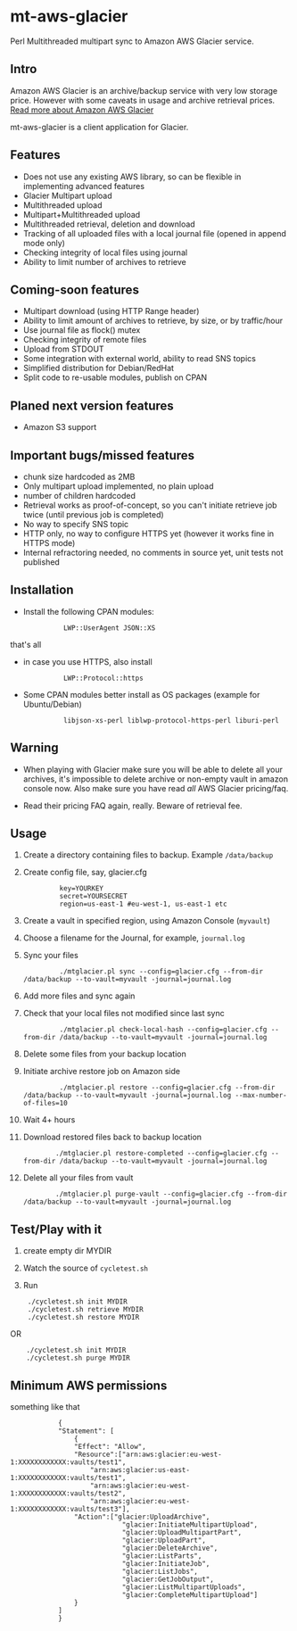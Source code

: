 mt-aws-glacier
==============
Perl Multithreaded multipart sync to Amazon AWS Glacier service.

## Intro

Amazon AWS Glacier is an archive/backup service with very low storage price. However with some caveats in usage and archive retrieval prices.
[Read more about Amazon AWS Glacier](http://aws.amazon.com/glacier/) 

mt-aws-glacier is a client application	 for Glacier.

## Features

* Does not use any existing AWS library, so can be flexible in implementing advanced features
* Glacier Multipart upload
* Multithreaded upload
* Multipart+Multithreaded upload
* Multithreaded retrieval, deletion and download
* Tracking of all uploaded files with a local journal file (opened in append mode only)
* Checking integrity of local files using journal
* Ability to limit number of archives to retrieve

## Coming-soon features

* Multipart download (using HTTP Range header)
* Ability to limit amount of archives to retrieve, by size, or by traffic/hour
* Use journal file as flock() mutex
* Checking integrity of remote files
* Upload from STDOUT
* Some integration with external world, ability to read SNS topics
* Simplified distribution for Debian/RedHat
* Split code to re-usable modules, publish on CPAN

## Planed next version features

* Amazon S3 support

## Important bugs/missed features

* chunk size hardcoded as 2MB
* Only multipart upload implemented, no plain upload
* number of children hardcoded
* Retrieval works as proof-of-concept, so you can't initiate retrieve job twice (until previous job is completed)
* No way to specify SNS topic 
* HTTP only, no way to configure HTTPS yet (however it works fine in HTTPS mode)
* Internal refractoring needed, no comments in source yet, unit tests not published


## Installation

* Install the following CPAN modules:

				LWP::UserAgent JSON::XS
		
that's all

* in case you use HTTPS, also install

				LWP::Protocol::https
		
* Some CPAN modules better install as OS packages (example for Ubuntu/Debian)
				
				libjson-xs-perl liblwp-protocol-https-perl liburi-perl

## Warning

* When playing with Glacier make sure you will be able to delete all your archives, it's impossible to delete archive
or non-empty vault in amazon console now. Also make sure you have read _all_ AWS Glacier pricing/faq.

* Read their pricing FAQ again, really. Beware of retrieval fee.

## Usage
 
1. Create a directory containing files to backup. Example `/data/backup`
2. Create config file, say, glacier.cfg

				key=YOURKEY                                                                                                                                                                                                                                                      
				secret=YOURSECRET                                                                                                                                                                                                                               
				region=us-east-1 #eu-west-1, us-east-1 etc

3. Create a vault in specified region, using Amazon Console (`myvault`)
4. Choose a filename for the Journal, for example, `journal.log`
5. Sync your files

				./mtglacier.pl sync --config=glacier.cfg --from-dir /data/backup --to-vault=myvault -journal=journal.log
    
6. Add more files and sync again
7. Check that your local files not modified since last sync

				./mtglacier.pl check-local-hash --config=glacier.cfg --from-dir /data/backup --to-vault=myvault -journal=journal.log
    
8. Delete some files from your backup location
9. Initiate archive restore job on Amazon side

				./mtglacier.pl restore --config=glacier.cfg --from-dir /data/backup --to-vault=myvault -journal=journal.log --max-number-of-files=10
    
10. Wait 4+ hours
11. Download restored files back to backup location

				./mtglacier.pl restore-completed --config=glacier.cfg --from-dir /data/backup --to-vault=myvault -journal=journal.log
    
12. Delete all your files from vault

				./mtglacier.pl purge-vault --config=glacier.cfg --from-dir /data/backup --to-vault=myvault -journal=journal.log

## Test/Play with it

1. create empty dir MYDIR
2. Watch the source of `cycletest.sh`
3. Run

		./cycletest.sh init MYDIR
		./cycletest.sh retrieve MYDIR
		./cycletest.sh restore MYDIR

OR

		./cycletest.sh init MYDIR
		./cycletest.sh purge MYDIR
		
		
## Minimum AWS permissions

something like that

				{
  				"Statement": [
    				{
      				"Effect": "Allow",
      				"Resource":["arn:aws:glacier:eu-west-1:XXXXXXXXXXXX:vaults/test1",
		  				"arn:aws:glacier:us-east-1:XXXXXXXXXXXX:vaults/test1",
		  				"arn:aws:glacier:eu-west-1:XXXXXXXXXXXX:vaults/test2",
		  				"arn:aws:glacier:eu-west-1:XXXXXXXXXXXX:vaults/test3"],
      				"Action":["glacier:UploadArchive",
                				"glacier:InitiateMultipartUpload",
								"glacier:UploadMultipartPart",
                				"glacier:UploadPart",
                				"glacier:DeleteArchive",
								"glacier:ListParts",
								"glacier:InitiateJob",
								"glacier:ListJobs",
								"glacier:GetJobOutput",
								"glacier:ListMultipartUploads",
								"glacier:CompleteMultipartUpload"] 
    				}
  				]
				}


 

